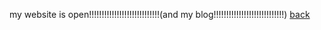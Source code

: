 my website is open!!!!!!!!!!!!!!!!!!!!!!!!!!!!(and my blog!!!!!!!!!!!!!!!!!!!!!!!!!!!!)
[back](/blog)
